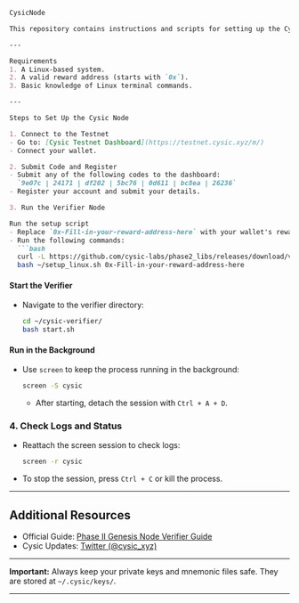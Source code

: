 ```markdown
CysicNode

This repository contains instructions and scripts for setting up the Cysic Phase II: Genesis Node Verifier.

---

Requirements
1. A Linux-based system.
2. A valid reward address (starts with `0x`).
3. Basic knowledge of Linux terminal commands.

---

Steps to Set Up the Cysic Node

1. Connect to the Testnet
- Go to: [Cysic Testnet Dashboard](https://testnet.cysic.xyz/m/)
- Connect your wallet.

2. Submit Code and Register
- Submit any of the following codes to the dashboard:
  `9e07c | 24171 | df202 | 5bc76 | 0d611 | bc8ea | 26236`
- Register your account and submit your details.

3. Run the Verifier Node

Run the setup script
- Replace `0x-Fill-in-your-reward-address-here` with your wallet's reward address.
- Run the following commands:
  ```bash
  curl -L https://github.com/cysic-labs/phase2_libs/releases/download/v1.0.0/setup_linux.sh > ~/setup_linux.sh && \
  bash ~/setup_linux.sh 0x-Fill-in-your-reward-address-here
  ```

#### **Start the Verifier**
- Navigate to the verifier directory:
  ```bash
  cd ~/cysic-verifier/
  bash start.sh
  ```

#### **Run in the Background**
- Use `screen` to keep the process running in the background:
  ```bash
  screen -S cysic
  ```
  - After starting, detach the session with `Ctrl + A + D`.

### 4. Check Logs and Status
- Reattach the screen session to check logs:
  ```bash
  screen -r cysic
  ```
- To stop the session, press `Ctrl + C` or kill the process.

---

## Additional Resources
- Official Guide: [Phase II Genesis Node Verifier Guide](https://medium.com/@cysic/phase-ii-genesis-node-verifier-guide-6a09720cba4e)
- Cysic Updates: [Twitter (@cysic_xyz)](https://x.com/cysic_xyz/status/1858879355969302982)

---

**Important:** Always keep your private keys and mnemonic files safe. They are stored at `~/.cysic/keys/`.

---
